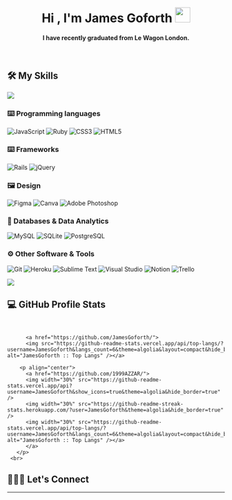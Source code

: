<h1 align="center">Hi , I'm James Goforth <img src="https://media.giphy.com/media/hvRJCLFzcasrR4ia7z/giphy.gif" width="35"></h1>

<h4 align="center"> I have recently graduated from Le Wagon London.</h4>
<br>



## 🛠️ My Skills
<img src="https://user-images.githubusercontent.com/73097560/115834477-dbab4500-a447-11eb-908a-139a6edaec5c.gif"></a>


### ⌨️ Programming languages
![JavaScript](https://img.shields.io/badge/javascript-%23323330.svg?style=for-the-badge&logo=javascript&logoColor=%23F7DF1E)
![Ruby](https://img.shields.io/badge/ruby-%23CC342D.svg?style=for-the-badge&logo=ruby&logoColor=white)
![CSS3](https://img.shields.io/badge/css3-%231572B6.svg?style=for-the-badge&logo=css3&logoColor=white)
![HTML5](https://img.shields.io/badge/html5-%23E34F26.svg?style=for-the-badge&logo=html5&logoColor=white) 

### ⌨️ Frameworks 
![Rails](https://img.shields.io/badge/rails-%23CC0000.svg?style=for-the-badge&logo=ruby-on-rails&logoColor=white)
![jQuery](https://img.shields.io/badge/jquery-%230769AD.svg?style=for-the-badge&logo=jquery&logoColor=white)

### 🖼 Design 
![Figma](https://img.shields.io/badge/figma-%23F24E1E.svg?style=for-the-badge&logo=figma&logoColor=white)
![Canva](https://img.shields.io/badge/Canva-%2300C4CC.svg?style=for-the-badge&logo=Canva&logoColor=white)
![Adobe Photoshop](https://img.shields.io/badge/adobe%20photoshop-%2331A8FF.svg?style=for-the-badge&logo=adobe%20photoshop&logoColor=white)

### 🔢 Databases & Data Analytics
![MySQL](https://img.shields.io/badge/mysql-%2300f.svg?style=for-the-badge&logo=mysql&logoColor=white)
![SQLite](https://img.shields.io/badge/sqlite-%2307405e.svg?style=for-the-badge&logo=sqlite&logoColor=white)
![PostgreSQL](https://img.shields.io/badge/postgres-%23316192.svg?style=for-the-badge&logo=postgresql&logoColor=white)
 
### ⚙ Other Software & Tools
![Git](https://img.shields.io/badge/git-%23F05033.svg?style=for-the-badge&logo=git&logoColor=white)
![Heroku](https://img.shields.io/badge/heroku-%23430098.svg?style=for-the-badge&logo=heroku&logoColor=white)
![Sublime Text](https://img.shields.io/badge/sublime_text-%23575757.svg?style=for-the-badge&logo=sublime-text&logoColor=important)
![Visual Studio](https://img.shields.io/badge/Visual%20Studio-5C2D91.svg?style=for-the-badge&logo=visual-studio&logoColor=white)
![Notion](https://img.shields.io/badge/Notion-%23000000.svg?style=for-the-badge&logo=notion&logoColor=white)
![Trello](https://img.shields.io/badge/Trello-%23026AA7.svg?style=for-the-badge&logo=Trello&logoColor=white)

<img src="https://user-images.githubusercontent.com/73097560/115834477-dbab4500-a447-11eb-908a-139a6edaec5c.gif"></a>


## 💻 GitHub Profile Stats
  <div>
      <br/>
        
          <a href="https://github.com/JamesGoforth/">
          <img src="https://github-readme-stats.vercel.app/api/top-langs/?username=JamesGoforth&langs_count=6&theme=algolia&layout=compact&hide_border=true" alt="JamesGoforth :: Top Langs" /></a>
   
        <p align="center">
          <a href="https://github.com/1999AZZAR/">
          <img width="30%" src="https://github-readme-stats.vercel.app/api?username=JamesGoforth&show_icons=true&theme=algolia&hide_border=true" />
          <img width="30%" src="https://github-readme-streak-stats.herokuapp.com/?user=JamesGoforth&theme=algolia&hide_border=true" />
          <img width="30%" src="https://github-readme-stats.vercel.app/api/top-langs/?username=JamesGoforth&langs_count=6&theme=algolia&layout=compact&hide_border=true" alt="JamesGoforth :: Top Langs" /></a>
          </a>
       </p>
     <br>
  </div>    


## 👨🏻‍🦰 Let's Connect

<hr/>
